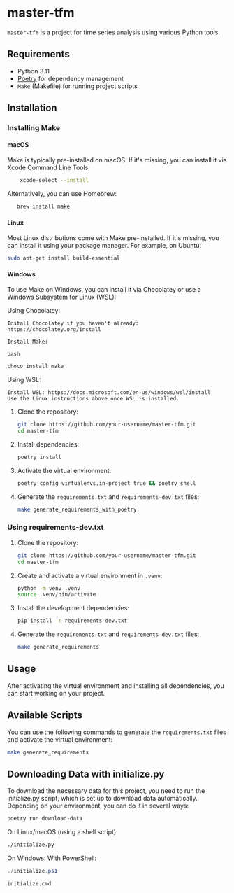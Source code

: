 # master-tfm

`master-tfm` is a project for time series analysis using various Python tools.

## Requirements

- Python 3.11
- [Poetry](https://python-poetry.org/docs/#installation) for dependency management
- `Make` (Makefile) for running project scripts

## Installation

### Installing Make

#### macOS

Make is typically pre-installed on macOS. If it's missing, you can install it via Xcode Command Line Tools:

```bash
    xcode-select --install
```

Alternatively, you can use Homebrew:

```bash
   brew install make
```

#### Linux

Most Linux distributions come with Make pre-installed. If it's missing, you can install it using your package manager. For example, on Ubuntu:

```bash
sudo apt-get install build-essential
```

#### Windows

To use Make on Windows, you can install it via Chocolatey or use a Windows Subsystem for Linux (WSL):

Using Chocolatey:

    Install Chocolatey if you haven't already: https://chocolatey.org/install

    Install Make:

    bash

```powershell
choco install make
```

Using WSL:

    Install WSL: https://docs.microsoft.com/en-us/windows/wsl/install
    Use the Linux instructions above once WSL is installed.

1. Clone the repository:

   ```bash
   git clone https://github.com/your-username/master-tfm.git
   cd master-tfm
   ```

2. Install dependencies:

   ```bash
   poetry install
   ```

3. Activate the virtual environment:

   ```bash
   poetry config virtualenvs.in-project true && poetry shell
   ```

4. Generate the `requirements.txt` and `requirements-dev.txt` files:

   ```bash
   make generate_requirements_with_poetry
   ```

### Using requirements-dev.txt

1. Clone the repository:

   ```bash
   git clone https://github.com/your-username/master-tfm.git
   cd master-tfm
   ```

2. Create and activate a virtual environment in `.venv`:

   ```bash
   python -m venv .venv
   source .venv/bin/activate
   ```

3. Install the development dependencies:

   ```bash
   pip install -r requirements-dev.txt
   ```

4. Generate the `requirements.txt` and `requirements-dev.txt` files:

   ```bash
   make generate_requirements
   ```

## Usage

After activating the virtual environment and installing all dependencies, you can start working on your project.

## Available Scripts

You can use the following commands to generate the `requirements.txt` files and activate the virtual environment:

```bash
make generate_requirements
```

## Downloading Data with initialize.py

To download the necessary data for this project, you need to run the initialize.py script, which is set up to download data automatically. Depending on your environment, you can do it in several ways:

```bash
poetry run download-data
```

On Linux/macOS (using a shell script):

```bash
./initialize.py
```

On Windows:
With PowerShell:

```powershell
./initialize.ps1
```

```cmd
initialize.cmd
```
